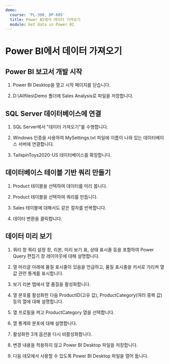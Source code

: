 ```yaml
---
demo:
  course: 'PL-300, DP-605'
  title: Power BI에서 데이터 가져오기
  module: Get data in Power BI
---
```


# Power BI에서 데이터 가져오기

## Power BI 보고서 개발 시작

1. Power BI Desktop을 열고 시작 페이지를 닫습니다.

1. D:\Allfiles\Demo 폴더에 Sales Analysis로 파일을 저장합니다.

## SQL Server 데이터베이스에 연결

1. SQL Server에서 "데이터 가져오기"를 수행합니다.

1. Windows 인증을 사용하여 MySettings.txt 파일에 이름이 나와 있는 데이터베이스 서버에 연결합니다.

1. TailspinToys2020-US 데이터베이스를 확장합니다.

## 데이터베이스 테이블 기반 쿼리 만들기

1. Product 테이블을 선택하여 데이터를 미리 봅니다.

1. Product 테이블을 선택하여 쿼리를 만듭니다.

1. Sales 테이블에 대해서도 같은 절차를 반복합니다.

1. 데이터 변환을 클릭합니다.

## 데이터 미리 보기

1. 쿼리 창 쿼리 설정 창, 리본, 미리 보기 표, 상태 표시줄 등을 포함하여 Power Query 편집기 창 레이아웃에 대해 설명합니다.

1. 열 머리글 아래에 품질 표시줄이 있음을 언급하고, 품질 표시줄을 커서로 가리켜 열 값 관련 통계를 표시합니다.

1. 보기 리본 탭에서 열 품질을 활성화합니다.

1. 열 분포를 활성화한 다음 ProductID(고유 값), ProductCategory(여러 중복 값) 등의 열에 대해 설명합니다.

1. 열 프로필을 켜고 ProductCategory 열을 선택합니다.

1. 열 통계와 분포에 대해 설명합니다.

1. 활성화한 3개 옵션을 다시 비활성화합니다.

1. 변경 내용을 적용하지 않고 Power BI Desktop 파일을 저장합니다.

1. 다음 데모에서 사용할 수 있도록 Power BI Desktop 파일을 열어 둡니다.
